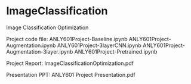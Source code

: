 # ImageClassification
Image Classification Optimization

Project code file:
ANLY601Project-Baseline.ipynb
ANLY601Project-Augmentation.ipynb
ANLY601Project-3layerCNN.ipynb
ANLY601Project-Augmentation-3layer.ipynb
ANLY601Project-Pretrained.ipynb

Project Report:
ImageClassificationOptimization.pdf

Presentation PPT:
ANLY601 Project Presentation.pdf
